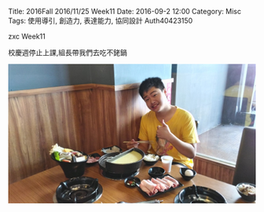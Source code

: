 Title: 2016Fall 2016/11/25 Week11
Date: 2016-09-2 12:00
Category: Misc
Tags: 使用導引, 創造力, 表達能力, 協同設計
Auth40423150

zxc Week11

校慶週停止上課,組長帶我們去吃不銠鍋

<img src="./../data/Week11 hot pot.jpg" width= "800" />